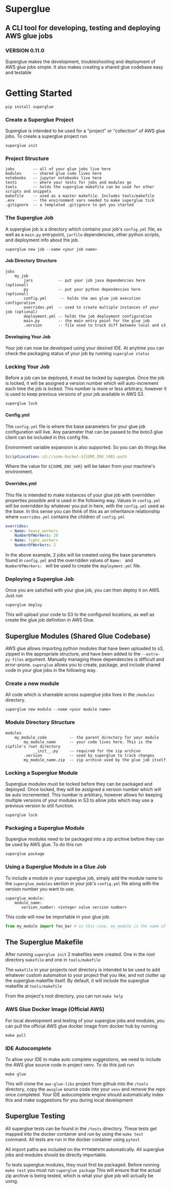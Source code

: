 # Superglue
## A CLI tool for developing, testing and deploying AWS glue jobs
### VERSION 0.11.0

Superglue makes the development, troubleshooting and deployment of AWS glue jobs simple. It also makes creating a shared 
glue codebase easy and testable


# Getting Started
```
pip install superglue
```

### Create a Superglue Project

Superglue is intended to be used for a "project" or "collection" of AWS glue jobs. To create a superglue project run
```
superglue init
```

### Project Structure
```
jobs        -- all of your glue jobs live here
modules     -- shared glue code lives here
notebooks   -- jupyter notebooks live here
tests       -- where your tests for jobs and modules go
tools       -- holds the superglue makefile can be used for other scripts and snippets
makefile    -- used as a master makefile. Includes tools/makefile
.env        -- the environment vars needed to make superglue tick
.gitignore  -- a templated .gitignore to get you started
```

### The Superglue Job 
A superglue job is a directory which contains your job's `config.yml` file, as well as a `main.py` entrypoint, `jarfile` dependencies,
other python scripts, and deployment info about the job.

```
superglue new job --name <your job name>
```

#### Job Directory Structure

```
jobs
    my_job
        jars           -- put your job java dependencies here (optional)
        py             -- put your python dependencies here   (optional)
        config.yml      -- holds the aws glue job execution configuration
        overrides.yml  -- used to create multiple instances of your job (optional)
        deployment.yml -- holds the job deployment configuration 
        main.py        -- the main entry point for the glue job
        .version       -- file used to track diff between local and s3
```

#### Developing Your Job
Your job can now be developed using your desired IDE. At anytime you can check the packaging status
of your job by running `superglue status`


### Locking Your Job
Before a job can be deployed, it must be locked by superglue. Once the job is locked, it will be assigned a version number
which will auto-increment each time the job is locked. This number is more or less arbitrary, however it is used to keep previous
versions of your job available in AWS S3.

```
superglue lock
```

#### Config.yml
The `config.yml` file is where the base parameters for your glue job configuration will live. Any parameter that can be passed to the 
boto3 glue client can be included in this config file. 

Environment variable expansion is also supported. So you can do things like
```yaml
ScriptLocation: s3://some-bucket-${SOME_ENV_VAR}-path
```

Where the value for `${SOME_ENV_VAR}` will be taken from your machine's environment. 

#### Overrides.yml
This file is intended to make instances of your glue job with overridden properties possible and is used in the following way.
Values in `config.yml` will be overridden by whatever you put in here, with the `config.yml` used as the base. In this sense you can think
of this as an inheritance relationship where `overrides.yml` contains the children of `config.yml`
```yaml
overrides:
  - Name: heavy_workers
    NumberOfWorkers: 20
  - Name: light_workers
    NumberOfWorkers: 2
```

In the above example, 2 jobs will be created using the base parameters found in `config.yml` and the overridden values of 
`Name: ` and `NumberOfWorkers: ` will be used to create the `deployment.yml` file. 



### Deploying a Superglue Job
Once you are satisfied with your glue job, you can then deploy it on AWS. Just run
```
superglue deploy
```

This will upload your code to S3 to the configured locations, as well as create the glue job definition in AWS Glue. 


## Superglue Modules (Shared Glue Codebase)
AWS glue allows importing python modules that have been uploaded to s3, zipped in the appropriate structure, and have been added to the `--extra-py-files` argument. 
Manually managing these dependencies is difficult and error-prone. `superglue` allows you to create, package, 
and include shared code in your glue jobs in the following way. 

### Create a new module

All code which is shareable across superglue jobs lives in the `/modules` directory. 

```
superglue new module --name <your module name>
```

### Module Directory Structure
```
modules
    my_module_code          -- the parent directory for your module              
        my_module_name      -- your code lives here. This is the zipfile's root directory
            __init__.py     -- required for the zip archive
        .version            -- used by superglue to track changes
        my_module_name.zip  -- zip archive used by the glue job itself
```

### Locking a Superglue Module
Superglue modules must be locked before they can be packaged and deployed. Once locked, they will be assigned a version 
number which will be auto incremented. This number is arbitrary, however allows for keeping multiple versions of your modules in S3
to allow jobs which may use a previous version to still function.

```
superglue lock
```

### Packaging a Superglue Module
Superglue modules need to be packaged into a zip archive before they can be used by AWS glue. To do this run
```
superglue package
```

### Using a Superglue Module in a Glue Job
To include a module in your superglue job, simply add the module name to the `superglue_modules` section in
your job's `config.yml` file along with the version number you want to use.  
```
superglue_module:
    module_name:
       version_number: <integer value version number>
```

This code will now be importable in your glue job.
```python
from my_module import foo_bar # in this case, my_module is the name of the zipfile archive
```

## The Superglue Makefile
After running `superglue init` 2 makefiles were created. One in the root directory `makefile` and one in 
`tools/makefile`

The `makefile` in your projects root directory is intended to be used to add whatever custom automation
to your project that you like, and not clutter up the superglue makefile itself. By default, it will include
the superglue makefile at `tools/makefile`

From the project's root directory, you can run `make help`

### AWS Glue Docker Image (Official AWS)
For local development and testing of your superglue jobs and modules, you can pull the official AWS glue docker
image from docker hub by running
```
make pull
```

### IDE Autocomplete
To allow your IDE to make auto complete suggestions, we need to include the AWS glue source code in project venv.
To do this just run
```
make glue
```
This will clone the `aws-glue-libs` project from github into the `/tools` directory, copy the `awsglue` source code into
your `venv` and remove the repo once completed. Your IDE autocomplete engine should automatically index this
and make suggestions for you during local development


## Superglue Testing
All superglue tests can be found in the `/tests` directory. These tests get mapped into the docker container and run
by using the `make test` command. All tests are run in the docker container using `pytest` 

All import paths are included on the `PYTHONPATH` automatically. All superglue jobs and modules should be 
directly importable. 

To tests superglue modules, they must first be packaged. Before running `make test` you must run `superglue package`
This will ensure that the actual zip archive is being tested, which is what your glue job will actually be using.
